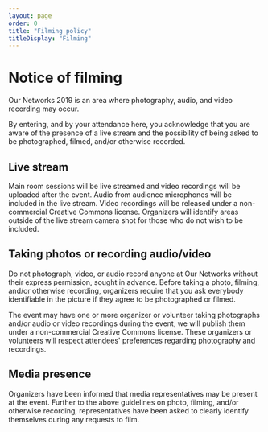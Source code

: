 ```yaml
---
layout: page
order: 0
title: "Filming policy"
titleDisplay: "Filming"
---
```


# Notice of filming

Our Networks 2019 is an area where photography, audio, and video recording may occur.

By entering, and by your attendance here, you acknowledge that you are aware of the presence of a live stream and the possibility of being asked to be photographed, filmed, and/or otherwise recorded. 

## Live stream

Main room sessions will be live streamed and video recordings will be uploaded after the event. Audio from audience microphones will be included in the live stream. Video recordings will be released under a non-commercial Creative Commons license. Organizers will identify areas outside of the live stream camera shot for those who do not wish to be included.

## Taking photos or recording audio/video

Do not photograph, video, or audio record anyone at Our Networks without their express permission, sought in advance. Before taking a photo, filming, and/or otherwise recording, organizers require that you ask everybody identifiable in the picture if they agree to be photographed or filmed. 

The event may have one or more organizer or volunteer taking photographs and/or audio or video recordings during the event, we will publish them under a non-commercial Creative Commons license. These organizers or volunteers will respect attendees' preferences regarding photography and recordings.

## Media presence

Organizers have been informed that media representatives may be present at the event. Further to the above guidelines on photo, filming, and/or otherwise recording, representatives have been asked to clearly identify themselves during any requests to film.
